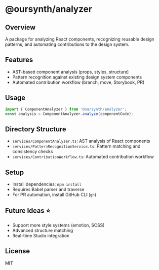 # @oursynth/analyzer

## Overview
A package for analyzing React components, recognizing reusable design patterns, and automating contributions to the design system.

## Features
- AST-based component analysis (props, styles, structure)
- Pattern recognition against existing design system components
- Automated contribution workflow (branch, move, Storybook, PR)

## Usage
```ts
import { ComponentAnalyzer } from '@oursynth/analyzer';
const analysis = ComponentAnalyzer.analyze(componentCode);
```

## Directory Structure
- `services/ComponentAnalyzer.ts`: AST analysis of React components
- `services/PatternRecognitionService.ts`: Pattern matching and consistency checks
- `services/ContributionWorkflow.ts`: Automated contribution workflow

## Setup
- Install dependencies: `npm install`
- Requires Babel parser and traverse
- For PR automation, install GitHub CLI (`gh`)

## Future Ideas ⭐️
- Support more style systems (emotion, SCSS)
- Advanced structure matching
- Real-time Studio integration

## License
MIT
